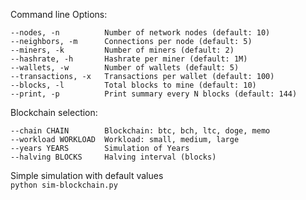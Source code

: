 Command line Options:<br> 
```
--nodes, -n          Number of network nodes (default: 10) 
--neighbors, -m      Connections per node (default: 5)
--miners, -k         Number of miners (default: 2)
--hashrate, -h       Hashrate per miner (default: 1M)
--wallets, -w        Number of wallets (default: 5) 
--transactions, -x   Transactions per wallet (default: 100)
--blocks, -l         Total blocks to mine (default: 10)
--print, -p          Print summary every N blocks (default: 144)
```
Blockchain selection:<br> 
```
--chain CHAIN        Blockchain: btc, bch, ltc, doge, memo
--workload WORKLOAD  Workload: small, medium, large
--years YEARS        Simulation of Years 
--halving BLOCKS     Halving interval (blocks) 
```
Simple simulation with default values<br> 
```python sim-blockchain.py```

